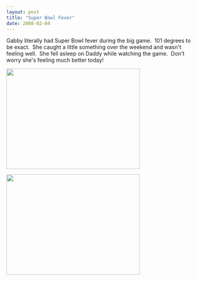 ```yaml
---
layout: post
title: "Super Bowl Fever"
date: 2008-02-04
---
```


<p>Gabby literally had Super Bowl fever during the big game.  101 degrees to be exact.  She caught a little something over the weekend and wasn't feeling well.  She fell asleep on Daddy while watching the game.  Don't worry she's feeling much better today!</p>
<p><img height="263" alt="" src="http://www.thepaladinos.com/Portals/thepaladinos/Blog/Files/1/76/P1020134%20(Custom).JPG" width="350"/></p>
<p><img height="263" alt="" src="http://www.thepaladinos.com/Portals/thepaladinos/Blog/Files/1/76/P1020133 (Custom).JPG " width="350"/></p>
